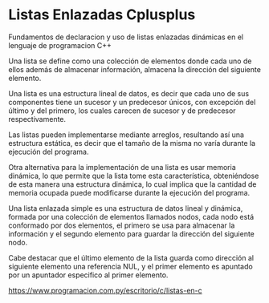 # Listas Enlazadas Cplusplus
Fundamentos de declaracion y uso de listas enlazadas dinámicas en el lenguaje de programacion C++

Una lista se define como una colección de elementos donde cada uno de ellos además de almacenar información, almacena la dirección del siguiente elemento.

Una lista es una estructura lineal de datos, es decir que cada uno de sus componentes tiene un sucesor y un predecesor únicos, con excepción del último y del primero, los cuales carecen de sucesor y de predecesor respectivamente.

Las listas pueden implementarse mediante arreglos, resultando así una estructura estática, es decir que el tamaño de la misma no varía durante la ejecución del programa.

Otra alternativa para la implementación de una lista es usar memoria dinámica, lo que permite que la lista tome esta característica, obteniéndose de esta manera una estructura dinámica, lo cual implica que la cantidad de memoria ocupada puede modificarse durante la ejecución del programa.

Una lista enlazada simple es una estructura de datos lineal y dinámica, formada por una colección de elementos llamados nodos, cada nodo está conformado por dos elementos, el primero se usa para almacenar la información y el segundo elemento para guardar la dirección del siguiente nodo.

Cabe destacar que el último elemento de la lista guarda como dirección al siguiente elemento una referencia NUL, y el primer elemento es apuntado por un apuntador especifico al primer elemento.

https://www.programacion.com.py/escritorio/c/listas-en-c
